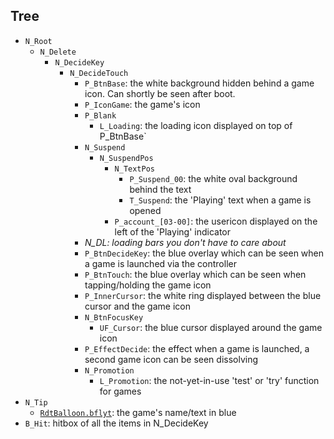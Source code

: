 ## Tree

[](index.md)

-   `N_Root`
    -   `N_Delete`
        -   `N_DecideKey`
            -   `N_DecideTouch`
                -   `P_BtnBase`: the white background hidden behind a game icon. Can shortly be seen after boot.
                -   `P_IconGame`: the game's icon
                -   `P_Blank`
                    -   `L_Loading`: the loading icon displayed on top of P_BtnBase`
                -   `N_Suspend`
                    -   `N_SuspendPos`
                        -   `N_TextPos`
                            -   `P_Suspend_00`: the white oval background behind the text
                            -   `T_Suspend`: the 'Playing' text when a game is opened
                        -   `P_account_[03-00]`: the usericon displayed on the left of the 'Playing' indicator
                -   _N_DL: loading bars you don't have to care about_
                -   `P_BtnDecideKey`: the blue overlay which can be seen when a game is launched via the controller
                -   `P_BtnTouch`: the blue overlay which can be seen when tapping/holding the game icon
                -   `P_InnerCursor`: the white ring displayed between the blue cursor and the game icon
                -   `N_BtnFocusKey`
                    -   `UF_Cursor`: the blue cursor displayed around the game icon
                -   `P_EffectDecide`: the effect when a game is launched, a second game icon can be seen dissolving
                -   `N_Promotion`
                    -   `L_Promotion`: the not-yet-in-use 'test' or 'try' function for games
-   `N_Tip`
    -   [`RdtBalloon.bflyt`](RdtBalloon.bflyt.md): the game's name/text in blue
-   `B_Hit`: hitbox of all the items in N_DecideKey
